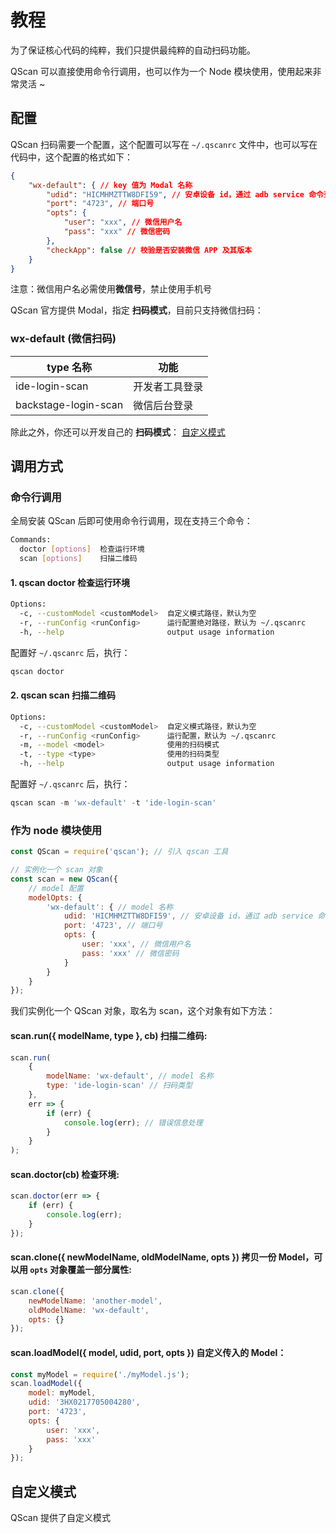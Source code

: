 # 教程

为了保证核心代码的纯粹，我们只提供最纯粹的自动扫码功能。

QScan 可以直接使用命令行调用，也可以作为一个 Node 模块使用，使用起来非常灵活 ~

## 配置

QScan 扫码需要一个配置，这个配置可以写在 ```~/.qscanrc``` 文件中，也可以写在代码中，这个配置的格式如下：

``` json
{
    "wx-default": { // key 值为 Modal 名称
        "udid": "HICMHMZTTW8DFI59", // 安卓设备 id，通过 adb service 命令查看
        "port": "4723", // 端口号
        "opts": {
            "user": "xxx", // 微信用户名
            "pass": "xxx" // 微信密码
        },
        "checkApp": false // 校验是否安装微信 APP 及其版本
    }
}
```

注意：微信用户名必需使用**微信号**，禁止使用手机号

QScan 官方提供 Modal，指定 **扫码模式**，目前只支持微信扫码：

### wx-default (微信扫码)
|type 名称   | 功能 |
|-----------|------ |
|ide-login-scan | 开发者工具登录 |
|backstage-login-scan | 微信后台登录 |

除此之外，你还可以开发自己的 **扫码模式**： [自定义模式](usage.md#自定义模式)

## 调用方式

### 命令行调用
全局安装 QScan 后即可使用命令行调用，现在支持三个命令：

``` bash
Commands:
  doctor [options]  检查运行环境
  scan [options]    扫描二维码
```

#### 1. qscan doctor 检查运行环境
``` bash
Options:
  -c, --customModel <customModel>  自定义模式路径，默认为空
  -r, --runConfig <runConfig>      运行配置绝对路径，默认为 ~/.qscanrc
  -h, --help                       output usage information
```
配置好 ```~/.qscanrc``` 后，执行：

``` js
qscan doctor
```

#### 2. qscan scan 扫描二维码
``` bash
Options:
  -c, --customModel <customModel>  自定义模式路径，默认为空
  -r, --runConfig <runConfig>      运行配置，默认为 ~/.qscanrc
  -m, --model <model>              使用的扫码模式
  -t, --type <type>                使用的扫码类型
  -h, --help                       output usage information
```

配置好 ```~/.qscanrc``` 后，执行：

``` js
qscan scan -m 'wx-default' -t 'ide-login-scan'
```


### 作为 node 模块使用

``` js
const QScan = require('qscan'); // 引入 qscan 工具

// 实例化一个 scan 对象
const scan = new QScan({
    // model 配置
    modelOpts: {
        'wx-default': { // model 名称
            udid: 'HICMHMZTTW8DFI59', // 安卓设备 id，通过 adb service 命令查看
            port: '4723', // 端口号
            opts: {
                user: 'xxx', // 微信用户名
                pass: 'xxx' // 微信密码
            }
        }
    }
});
```

我们实例化一个 QScan 对象，取名为 scan，这个对象有如下方法：

#### scan.run({ modelName, type }, cb) 扫描二维码:
``` js
scan.run(
    {
        modelName: 'wx-default', // model 名称
        type: 'ide-login-scan' // 扫码类型
    },
    err => {
        if (err) {
            console.log(err); // 错误信息处理
        }
    }
);
```

#### scan.doctor(cb) 检查环境:
``` js
scan.doctor(err => {
    if (err) {
        console.log(err);
    }
});
```

#### scan.clone({ newModelName, oldModelName, opts }) 拷贝一份 Model，可以用 ```opts``` 对象覆盖一部分属性:
``` js
scan.clone({
    newModelName: 'another-model',
    oldModelName: 'wx-default',
    opts: {}
});
```

#### scan.loadModel({ model, udid, port, opts }) 自定义传入的 Model：
``` js
const myModel = require('./myModel.js');
scan.loadModel({
    model: myModel,
    udid: '3HX0217705004280',
    port: '4723',
    opts: {
        user: 'xxx',
        pass: 'xxx'
    }
});
```

## 自定义模式

QScan 提供了自定义模式